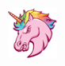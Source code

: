 <div align="center">
  <img src="https://raw.githubusercontent.com/EstebanBorai/EstebanBorai/main/assets/Unknown.png" height="100" />
</div>
